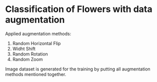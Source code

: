 # Classification of Flowers with data augmentation
Applied augmentation methods:
1. Random Horizontal Flip
2. Widht Shift
3. Random Rotation
4. Random Zoom

Image dataset is generated for the training by putting all augmentation methods mentioned together. 
